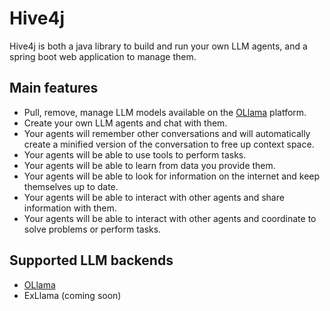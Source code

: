 # Hive4j

Hive4j is both a java library to build and run your own LLM agents, and a spring boot web application to manage them.

## Main features

* Pull, remove, manage LLM models available on the [OLlama](http://ollama.ai) platform.
* Create your own LLM agents and chat with them.
* Your agents will remember other conversations and will automatically create a minified version of the conversation to free up context space.
* Your agents will be able to use tools to perform tasks.
* Your agents will be able to learn from data you provide them.
* Your agents will be able to look for information on the internet and keep themselves up to date.
* Your agents will be able to interact with other agents and share information with them.
* Your agents will be able to interact with other agents and coordinate to solve problems or perform tasks.

## Supported LLM backends

* [OLlama](http://ollama.ai)
* ExLlama (coming soon)
